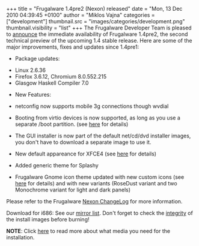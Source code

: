 +++
title = "Frugalware 1.4pre2 (Nexon) released"
date = "Mon, 13 Dec 2010 04:39:45 +0100"
author = "Miklos Vajna"
categories = ["development"]
thumbnail.src = "images/categories/development.png"
thumbnail.visibility = "list"
+++
The Frugalware Developer Team is pleased to [announce](/news/188) the immediate availability of Frugalware 1.4pre2, the second technical preview of the upcoming 1.4 stable release.
Here are some of the major improvements, fixes and updates since 1.4pre1:  

* Package updates:
+ Linux 2.6.36
+ Firefox 3.6.12, Chromium 8.0.552.215
+ Glasgow Haskell Compiler 7.0

* New Features:

* netconfig now supports mobile 3g connections though wvdial
* Booting from virtio devices is now supported, as long as
 you use a separate /boot partition. (see [here](http://vmiklos.hu/blog/playing-with-libvirt) for details)
* The GUI installer is now part of the default net/cd/dvd
 installer images, you don't have to download a separate
 image to use it.
* New default appareance for XFCE4 (see [here](http://frugalware.org/~devil505/blog/?p=1461) for details)
* Added generic theme for Splashy
* Frugalware Gnome icon theme updated with new custom icons (see [here](http://frugalware.org/~devil505/blog/?p=1506) for details) and with new variants (RoseDust variant and two Monochrome variant for light and dark panels)


 Please refer to the Frugalware [Nexon ChangeLog](http://ftp.frugalware.org/pub/frugalware/frugalware-testing/ChangeLog.txt) for more information.  

 Download for i686: See our [mirror list](http://frugalware.org/download/frugalware-testing-iso). Don't forget to check the [integrity](http://frugalware.org/download/frugalware-testing-iso/SHA1SUMS) of the install images before burning!  

**NOTE**: Click [here](/docs/install#_choosing_installation_flavor) to read more about what media you need for the installation.   


